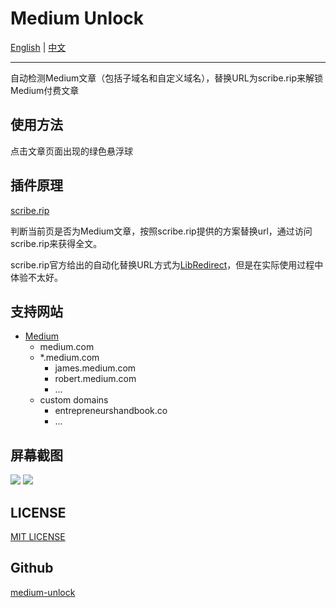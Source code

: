 # Medium Unlock
[English](README.md) | [中文](README-zh.md)
___
自动检测Medium文章（包括子域名和自定义域名），替换URL为scribe.rip来解锁Medium付费文章
## 使用方法
点击文章页面出现的绿色悬浮球
## 插件原理
[scribe.rip](https://scribe.rip)

判断当前页是否为Medium文章，按照scribe.rip提供的方案替换url，通过访问scribe.rip来获得全文。

scribe.rip官方给出的自动化替换URL方式为[LibRedirect](https://libredirect.codeberg.page/)，但是在实际使用过程中体验不太好。

## 支持网站
- [Medium](https://medium.com)
  - medium.com
  - *.medium.com
    - james.medium.com
    - robert.medium.com
    - ...
  - custom domains
    - entrepreneurshandbook.co
    - ...

## 屏幕截图
![](https://raw.githubusercontent.com/yaaprogrammer/medium-unlock/main/image/example-pc.png)
![](https://raw.githubusercontent.com/yaaprogrammer/medium-unlock/main/image/example-mobile.png)

## LICENSE
[MIT LICENSE](LICENSE)

## Github
[medium-unlock](https://github.com/yaaprogrammer/medium-unlock)